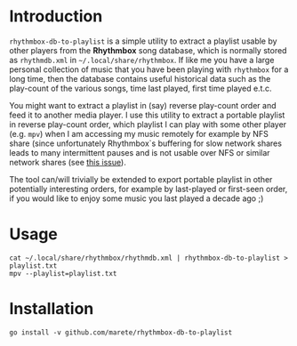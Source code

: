 # Introduction

`rhythmbox-db-to-playlist` is a simple utility to extract a playlist
usable by other players from the **Rhythmbox** song database, which is
normally stored as `rhythmdb.xml` in `~/.local/share/rhythmbox`. If
like me you have a large personal collection of music that you have
been playing with `rhythmbox` for a long time, then the database
contains useful historical data such as the play-count of the various
songs, time last played, first time played e.t.c.

You might want to extract a playlist in (say) reverse play-count order
and feed it to another media player. I use this utility to extract a
portable playlist in reverse play-count order, which playlist I can
play with some other player (e.g. `mpv`) when I am accessing my music
remotely for example by NFS share (since unfortunately Rhythmbox`s
buffering for slow network shares leads to many intermittent pauses
and is not usable over NFS or similar network shares (see [this
issue](https://gitlab.freedesktop.org/gstreamer/gst-plugins-base/-/issues/69)).

The tool can/will trivially be extended to export portable playlist in
other potentially interesting orders, for example by last-played or
first-seen order, if you would like to enjoy some music you last
played a decade ago ;)

# Usage

    cat ~/.local/share/rhythmbox/rhythmdb.xml | rhythmbox-db-to-playlist > playlist.txt
    mpv --playlist=playlist.txt

# Installation

    go install -v github.com/marete/rhythmbox-db-to-playlist
